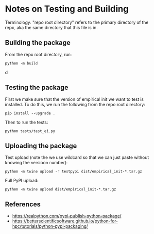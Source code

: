 # Notes on Testing and Building

Terminology: "repo root directory" refers to the primary directory of the repo, aka the same directory that this file is in.

## Building the package

From the repo root directory, run:

```
python -m build
```
d 
## Testing the package

First we make sure that the version of empirical init we want to test is installed. To do this, we run the following from the repo root directory:

```
pip install --upgrade .
```

Then to run the tests:

```
python tests/test_ei.py
```


## Uploading the package

Test upload (note the we use wildcard so that we can just paste without knowing the versioon number):

```
python -m twine upload -r testpypi dist/empirical_init-*.tar.gz
```

Full PyPI upload:

```
python -m twine upload dist/empirical_init-*.tar.gz
```


## References
* https://realpython.com/pypi-publish-python-package/
* https://betterscientificsoftware.github.io/python-for-hpc/tutorials/python-pypi-packaging/

